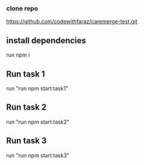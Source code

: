 ### clone repo

https://github.com/codewithfaraz/caremerge-test.git

## install dependencies

run npm i

## Run task 1

run "run npm start:task1"

## Run task 2

run "run npm start:task2"

## Run task 3

run "run npm start:task3"
